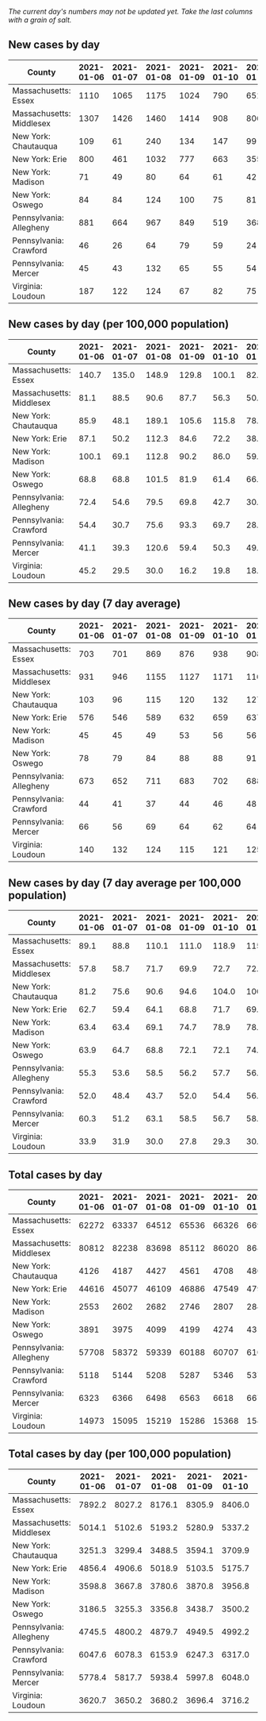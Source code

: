 _The current day's numbers may not be updated yet. Take the last columns with a grain of salt._
## New cases by day

| County | 2021-01-06 | 2021-01-07 | 2021-01-08 | 2021-01-09 | 2021-01-10 | 2021-01-11 | 2021-01-12 |
| --- | --- | --- | --- | --- | --- | --- | --- |
| Massachusetts: Essex | 1110 | 1065 | 1175 | 1024 | 790 | 651 |  |
| Massachusetts: Middlesex | 1307 | 1426 | 1460 | 1414 | 908 | 806 |  |
| New York: Chautauqua | 109 | 61 | 240 | 134 | 147 | 99 | 119 |
| New York: Erie | 800 | 461 | 1032 | 777 | 663 | 355 | 550 |
| New York: Madison | 71 | 49 | 80 | 64 | 61 | 42 | 36 |
| New York: Oswego | 84 | 84 | 124 | 100 | 75 | 81 | 67 |
| Pennsylvania: Allegheny | 881 | 664 | 967 | 849 | 519 | 368 | 694 |
| Pennsylvania: Crawford | 46 | 26 | 64 | 79 | 59 | 24 | 27 |
| Pennsylvania: Mercer | 45 | 43 | 132 | 65 | 55 | 54 | 48 |
| Virginia: Loudoun | 187 | 122 | 124 | 67 | 82 | 75 | 161 |

## New cases by day (per 100,000 population)

| County | 2021-01-06 | 2021-01-07 | 2021-01-08 | 2021-01-09 | 2021-01-10 | 2021-01-11 | 2021-01-12 |
| --- | --- | --- | --- | --- | --- | --- | --- |
| Massachusetts: Essex | 140.7 | 135.0 | 148.9 | 129.8 | 100.1 | 82.5 |  |
| Massachusetts: Middlesex | 81.1 | 88.5 | 90.6 | 87.7 | 56.3 | 50.0 |  |
| New York: Chautauqua | 85.9 | 48.1 | 189.1 | 105.6 | 115.8 | 78.0 | 93.8 |
| New York: Erie | 87.1 | 50.2 | 112.3 | 84.6 | 72.2 | 38.6 | 59.9 |
| New York: Madison | 100.1 | 69.1 | 112.8 | 90.2 | 86.0 | 59.2 | 50.7 |
| New York: Oswego | 68.8 | 68.8 | 101.5 | 81.9 | 61.4 | 66.3 | 54.9 |
| Pennsylvania: Allegheny | 72.4 | 54.6 | 79.5 | 69.8 | 42.7 | 30.3 | 57.1 |
| Pennsylvania: Crawford | 54.4 | 30.7 | 75.6 | 93.3 | 69.7 | 28.4 | 31.9 |
| Pennsylvania: Mercer | 41.1 | 39.3 | 120.6 | 59.4 | 50.3 | 49.3 | 43.9 |
| Virginia: Loudoun | 45.2 | 29.5 | 30.0 | 16.2 | 19.8 | 18.1 | 38.9 |

## New cases by day (7 day average)

| County | 2021-01-06 | 2021-01-07 | 2021-01-08 | 2021-01-09 | 2021-01-10 | 2021-01-11 | 2021-01-12 |
| --- | --- | --- | --- | --- | --- | --- | --- |
| Massachusetts: Essex | 703 | 701 | 869 | 876 | 938 | 908 |  |
| Massachusetts: Middlesex | 931 | 946 | 1155 | 1127 | 1171 | 1166 |  |
| New York: Chautauqua | 103 | 96 | 115 | 120 | 132 | 127 | 130 |
| New York: Erie | 576 | 546 | 589 | 632 | 659 | 637 | 663 |
| New York: Madison | 45 | 45 | 49 | 53 | 56 | 56 | 58 |
| New York: Oswego | 78 | 79 | 84 | 88 | 88 | 91 | 88 |
| Pennsylvania: Allegheny | 673 | 652 | 711 | 683 | 702 | 688 | 706 |
| Pennsylvania: Crawford | 44 | 41 | 37 | 44 | 46 | 48 | 46 |
| Pennsylvania: Mercer | 66 | 56 | 69 | 64 | 62 | 64 | 63 |
| Virginia: Loudoun | 140 | 132 | 124 | 115 | 121 | 125 | 117 |

## New cases by day (7 day average per 100,000 population)

| County | 2021-01-06 | 2021-01-07 | 2021-01-08 | 2021-01-09 | 2021-01-10 | 2021-01-11 | 2021-01-12 |
| --- | --- | --- | --- | --- | --- | --- | --- |
| Massachusetts: Essex | 89.1 | 88.8 | 110.1 | 111.0 | 118.9 | 115.1 |  |
| Massachusetts: Middlesex | 57.8 | 58.7 | 71.7 | 69.9 | 72.7 | 72.3 |  |
| New York: Chautauqua | 81.2 | 75.6 | 90.6 | 94.6 | 104.0 | 100.1 | 102.4 |
| New York: Erie | 62.7 | 59.4 | 64.1 | 68.8 | 71.7 | 69.3 | 72.2 |
| New York: Madison | 63.4 | 63.4 | 69.1 | 74.7 | 78.9 | 78.9 | 81.8 |
| New York: Oswego | 63.9 | 64.7 | 68.8 | 72.1 | 72.1 | 74.5 | 72.1 |
| Pennsylvania: Allegheny | 55.3 | 53.6 | 58.5 | 56.2 | 57.7 | 56.6 | 58.1 |
| Pennsylvania: Crawford | 52.0 | 48.4 | 43.7 | 52.0 | 54.4 | 56.7 | 54.4 |
| Pennsylvania: Mercer | 60.3 | 51.2 | 63.1 | 58.5 | 56.7 | 58.5 | 57.6 |
| Virginia: Loudoun | 33.9 | 31.9 | 30.0 | 27.8 | 29.3 | 30.2 | 28.3 |

## Total cases by day

| County | 2021-01-06 | 2021-01-07 | 2021-01-08 | 2021-01-09 | 2021-01-10 | 2021-01-11 | 2021-01-12 |
| --- | --- | --- | --- | --- | --- | --- | --- |
| Massachusetts: Essex | 62272 | 63337 | 64512 | 65536 | 66326 | 66977 |  |
| Massachusetts: Middlesex | 80812 | 82238 | 83698 | 85112 | 86020 | 86826 |  |
| New York: Chautauqua | 4126 | 4187 | 4427 | 4561 | 4708 | 4807 | 4926 |
| New York: Erie | 44616 | 45077 | 46109 | 46886 | 47549 | 47904 | 48454 |
| New York: Madison | 2553 | 2602 | 2682 | 2746 | 2807 | 2849 | 2885 |
| New York: Oswego | 3891 | 3975 | 4099 | 4199 | 4274 | 4355 | 4422 |
| Pennsylvania: Allegheny | 57708 | 58372 | 59339 | 60188 | 60707 | 61075 | 61769 |
| Pennsylvania: Crawford | 5118 | 5144 | 5208 | 5287 | 5346 | 5370 | 5397 |
| Pennsylvania: Mercer | 6323 | 6366 | 6498 | 6563 | 6618 | 6672 | 6720 |
| Virginia: Loudoun | 14973 | 15095 | 15219 | 15286 | 15368 | 15443 | 15604 |

## Total cases by day (per 100,000 population)

| County | 2021-01-06 | 2021-01-07 | 2021-01-08 | 2021-01-09 | 2021-01-10 | 2021-01-11 | 2021-01-12 |
| --- | --- | --- | --- | --- | --- | --- | --- |
| Massachusetts: Essex | 7892.2 | 8027.2 | 8176.1 | 8305.9 | 8406.0 | 8488.5 |  |
| Massachusetts: Middlesex | 5014.1 | 5102.6 | 5193.2 | 5280.9 | 5337.2 | 5387.2 |  |
| New York: Chautauqua | 3251.3 | 3299.4 | 3488.5 | 3594.1 | 3709.9 | 3787.9 | 3881.7 |
| New York: Erie | 4856.4 | 4906.6 | 5018.9 | 5103.5 | 5175.7 | 5214.3 | 5274.2 |
| New York: Madison | 3598.8 | 3667.8 | 3780.6 | 3870.8 | 3956.8 | 4016.0 | 4066.8 |
| New York: Oswego | 3186.5 | 3255.3 | 3356.8 | 3438.7 | 3500.2 | 3566.5 | 3621.4 |
| Pennsylvania: Allegheny | 4745.5 | 4800.2 | 4879.7 | 4949.5 | 4992.2 | 5022.4 | 5079.5 |
| Pennsylvania: Crawford | 6047.6 | 6078.3 | 6153.9 | 6247.3 | 6317.0 | 6345.3 | 6377.2 |
| Pennsylvania: Mercer | 5778.4 | 5817.7 | 5938.4 | 5997.8 | 6048.0 | 6097.4 | 6141.2 |
| Virginia: Loudoun | 3620.7 | 3650.2 | 3680.2 | 3696.4 | 3716.2 | 3734.4 | 3773.3 |
